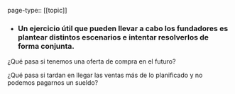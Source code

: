 page-type:: [[topic]]
- ### Un ejercicio útil que pueden llevar a cabo los fundadores es plantear distintos escenarios e intentar resolverlos de forma conjunta.

¿Qué pasa si tenemos una oferta de compra en el futuro?

¿Qué pasa si tardan en llegar las ventas más de lo planificado y no podemos pagarnos un sueldo?



